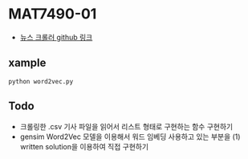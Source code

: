 # MAT7490-01

- [뉴스 크롤러 github 링크](https://github.com/lumyjuwon/KoreaNewsCrawler)


## xample
```python word2vec.py```

## Todo
- 크롤링한 .csv 기사 파일을 읽어서 리스트 형태로 구현하는 함수 구현하기
- gensim Word2Vec 모델을 이용해서 워드 임베딩 사용하고 있는 부분을 (1) written solution을 이용하여 직접 구현하기
